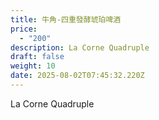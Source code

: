 ```yaml
---
title: 牛角-四重發酵琥珀啤酒
price:
  - "200"
description: La Corne Quadruple
draft: false
weight: 10
date: 2025-08-02T07:45:32.220Z
---
```

La Corne Quadruple